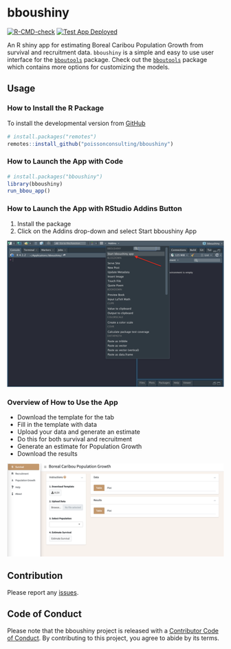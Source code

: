 
<!-- README.md is generated from README.Rmd. Please edit that file -->

# bboushiny

<!-- badges: start -->

[![R-CMD-check](https://github.com/poissonconsulting/bboushiny/actions/workflows/R-CMD-check.yaml/badge.svg)](https://github.com/poissonconsulting/bboushiny/actions/workflows/R-CMD-check.yaml)
[![Test App
Deployed](https://github.com/poissonconsulting/bboushiny/workflows/deploy-app/badge.svg)](https://github.com/poissonconsulting/bboushiny/actions)
<!-- badges: end -->

An R shiny app for estimating Boreal Caribou Population Growth from
survival and recruitment data. `bboushiny` is a simple and easy to use
user interface for the
[`bboutools`](https://github.com/poissonconsulting/bboutools) package.
Check out the
[`bboutools`](https://github.com/poissonconsulting/bboutools) package
which contains more options for customizing the models.

## Usage

### How to Install the R Package

To install the developmental version from
[GitHub](https://github.com/poissonconsulting/bboushiny)

``` r
# install.packages("remotes")
remotes::install_github("poissonconsulting/bboushiny")
```

### How to Launch the App with Code

``` r
# install.packages("bboushiny")
library(bboushiny)
run_bbou_app()
```

### How to Launch the App with RStudio Addins Button

1.  Install the package
2.  Click on the Addins drop-down and select Start bboushiny App

<img src="man/figures/addins.png" alt="addin-screenshot" width="600"/>

### Overview of How to Use the App

- Download the template for the tab
- Fill in the template with data
- Upload your data and generate an estimate
- Do this for both survival and recruitment
- Generate an estimate for Population Growth
- Download the results

<img src="man/figures/app-home-page.png" alt="app-home-screenshot"/>

## Contribution

Please report any
[issues](https://github.com/poissonconsulting/bboushiny/issues).

## Code of Conduct

Please note that the bboushiny project is released with a [Contributor
Code of
Conduct](https://contributor-covenant.org/version/2/0/CODE_OF_CONDUCT.html).
By contributing to this project, you agree to abide by its terms.
